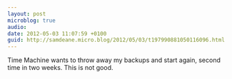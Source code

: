 ```yaml
---
layout: post
microblog: true
audio: 
date: 2012-05-03 11:07:59 +0100
guid: http://samdeane.micro.blog/2012/05/03/t197990881050116096.html
---
```

Time Machine wants to throw away my backups and start again, second time in two weeks. This is not good.
